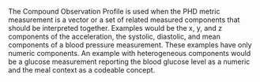 The Compound Observation Profile is used when the PHD metric measurement is a vector or a set of related measured components that should be interpreted together. Examples would be the x, y, and z components of the acceleration, the systolic, diastolic, and mean components of a blood pressure measurement. These examples have only numeric components. An example with heterogeneous components would be a glucose measurement reporting the blood glucose level as a numeric and the meal context as a codeable concept. 

